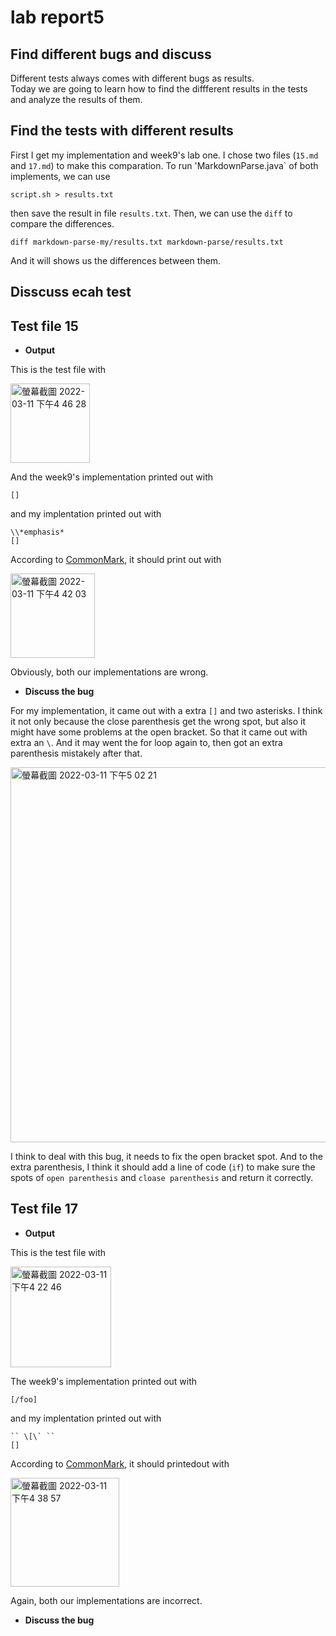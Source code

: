 # lab report5
## Find different bugs and discuss

Different tests always comes with different bugs as results.\
Today we are going to learn how to find the diffferent results in the tests and analyze the results of them.

## Find the tests with different results

First I get my implementation and week9's lab one. I chose two files (`15.md` and `17.md`) to make this comparation. To run 'MarkdownParse.java` of both implements, we can use
```
script.sh > results.txt
```
then save the result in file `results.txt`. Then, we can use the `diff` to compare the differences. 
```
diff markdown-parse-my/results.txt markdown-parse/results.txt 
```
And it will shows us the differences between them.

## Disscuss ecah test

## Test file 15
* **Output**

This is the test file with

<img width="127" alt="螢幕截圖 2022-03-11 下午4 46 28" src="https://user-images.githubusercontent.com/97696711/157996285-47cd64b5-5a5f-430d-babc-2c413f59c3c2.png">

And the week9's implementation printed out with 

```
[]
```

and my implentation printed out with 

```
\\*emphasis*
[]
```

According to [CommonMark](https://spec.commonmark.org/dingus/), it should print out with

<img width="135" alt="螢幕截圖 2022-03-11 下午4 42 03" src="https://user-images.githubusercontent.com/97696711/157996013-2e94d4ce-af2e-49b5-affd-3f7ce6dc604d.png">


Obviously, both our implementations are wrong.

* **Discuss the bug**

For my implementation, it came out with a extra `[]` and two asterisks. I think it not only because the close parenthesis get the wrong spot, but also it might have some problems at the open bracket. So that it came out with extra an `\`. And it may went the for loop again to, then got an extra parenthesis mistakely after that.

<img width="600" alt="螢幕截圖 2022-03-11 下午5 02 21" src="https://user-images.githubusercontent.com/97696711/157997062-d0d194a4-1db4-40eb-9b2a-7c02673b94a1.png">

I think to deal with this bug, it needs to fix the open bracket spot. And to the extra parenthesis, I think it should add a line of code (`if`) to make sure the spots of `open parenthesis` and `cloase parenthesis` and return it correctly.


## Test file 17
* **Output**

This is the test file with

<img width="161" alt="螢幕截圖 2022-03-11 下午4 22 46" src="https://user-images.githubusercontent.com/97696711/157995080-e9c8f619-89f7-43da-b54c-5e48cad3c687.png">

The week9's implementation printed out with 

```
[/foo]
```

and my implentation printed out with 

```
`` \[\` ``
[]
```

According to [CommonMark](https://spec.commonmark.org/dingus/), it should printedout with


<img width="174" alt="螢幕截圖 2022-03-11 下午4 38 57" src="https://user-images.githubusercontent.com/97696711/157995867-dc3e57aa-b049-490d-8674-5387251caaad.png">

Again, both our implementations are incorrect.

* **Discuss the bug**



